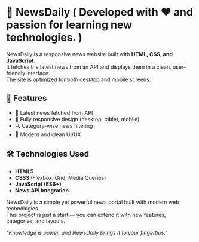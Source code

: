 # 📰 NewsDaily ( Developed with ❤️ and passion for learning new technologies. )

NewsDaily is a responsive news website built with **HTML, CSS, and JavaScript**.  
It fetches the latest news from an API and displays them in a clean, user-friendly interface.  
The site is optimized for both desktop and mobile screens.

## 🚀 Features
- 📌 Latest news fetched from API  
- 📱 Fully responsive design (desktop, tablet, mobile)  
- 🔍 Category-wise news filtering  
- 🌙 Modern and clean UI/UX  

## 🛠️ Technologies Used
- **HTML5**  
- **CSS3** (Flexbox, Grid, Media Queries)  
- **JavaScript (ES6+)**  
- **News API Integration**  


NewsDaily is a simple yet powerful news portal built with modern web technologies.  
This project is just a start — you can extend it with new features, categories, and layouts.  

_"Knowledge is power, and NewsDaily brings it to your fingertips."_  


